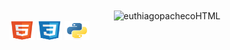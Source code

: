 <div id="header" align="center">
  <img align="center" alt="euthiagopachecoHTML" height="30" width="40" src="https://raw.githubusercontent.com/devicons/devicon/master/icons/html5/html5-  
original.svg" style="max-width: 100%;">
</div>
<div>
<img align="center" alt="euthiagopachecoHTML" height="30" width="40" src="https://raw.githubusercontent.com/devicons/devicon/master/icons/html5/html5-original.svg" style="max-width: 100%;">
<img align="center" alt="euthiagopachecoCSS" height="30" width="40" src="https://raw.githubusercontent.com/devicons/devicon/master/icons/css3/css3-original.svg" style="max-width: 100%;">
<img align="center" alt="euthiagopachecoCSS" height="30" width="40" src="https://raw.githubusercontent.com/devicons/devicon/1119b9f84c0290e0f0b38982099a2bd027a48bf1/icons/python/python-original.svg" style="max-width: 100%;">
</div>

